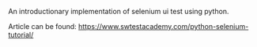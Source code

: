 An introductionary implementation of selenium ui test using python.

Article can be found: https://www.swtestacademy.com/python-selenium-tutorial/
